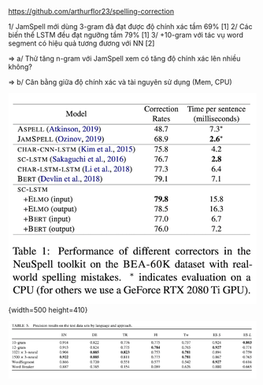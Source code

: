 https://github.com/arthurflor23/spelling-correction

1/ JamSpell mới dùng 3-gram đã đạt được độ chính xác tầm 69% [1]
2/ Các biến thể LSTM đều đạt ngưỡng tầm 79% [1]
3/ +10-gram với tác vụ word segment có hiệu quả tương đương với NN [2]

=> a/ Thử tăng n-gram với JamSpell xem có tăng độ chính xác lên nhiều không?

=> b/ Cân bằng giữa độ chính xác và tài nguyên sử dụng (Mem, CPU)

![1](files/03-gram_vs_nn_spelling_correction.png){width=500 height=410}

![2](files/12-gram_vs_nn_word_segment.png)
